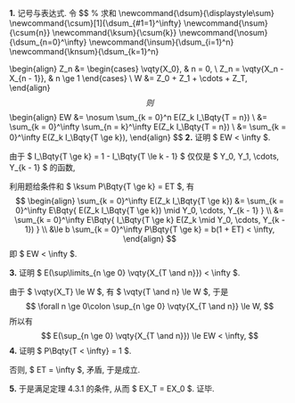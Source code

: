 **1.**	记号与表达式. 令
$$
% 求和
\newcommand{\dsum}{\displaystyle\sum}
\newcommand{\csum}[1]{\dsum_{#1=1}^\infty}
\newcommand{\nsum}{\csum{n}}
\newcommand{\ksum}{\csum{k}}
\newcommand{\nosum}{\dsum_{n=0}^\infty}
\newcommand{\insum}{\dsum_{i=1}^n}
\newcommand{\knsum}{\dsum_{k=1}^n}



\begin{align}
Z_n &= \begin{cases}
	\vqty{X_0}, & n = 0, \\
	Z_n = \vqty{X_n - X_{n - 1}}, & n \ge 1
\end{cases}
\\
W &= Z_0 + Z_1 + \cdots + Z_T,
\end{align}
$$
则
$$
\begin{align}
EW &= \nosum \sum_{k = 0}^n E(Z_k I_\Bqty{T = n})
\\
&= \sum_{k = 0}^\infty \sum_{n = k}^\infty E(Z_k I_\Bqty{T = n})
\\
&= \sum_{k = 0}^\infty E(Z_k I_\Bqty{T \ge k}),
\end{align}
$$
**2.**	证明 $ EW < \infty $.

由于 $ I_\Bqty{T \ge k} = 1 - I_\Bqty{T \le k - 1} $ 仅仅是 $ Y_0, Y_1, \cdots, Y_{k - 1} $ 的函数,

利用题给条件和 $ \ksum P\Bqty{T \ge k} = ET $, 有
$$
\begin{align}
\sum_{k = 0}^\infty E(Z_k I_\Bqty{T \ge k})
&= \sum_{k = 0}^\infty E\Bqty{
	E(Z_k I_\Bqty{T \ge k}) \mid Y_0, \cdots, Y_{k - 1}
} \\
&= \sum_{k = 0}^\infty E\Bqty{
	I_\Bqty{T \ge k} E(Z_k \mid Y_0, \cdots, Y_{k - 1})
} \\
&\le b \sum_{k = 0}^\infty P\Bqty{T \ge k}
= b(1 + ET) < \infty,
\end{align}
$$
即 $ EW < \infty $.

**3.**	证明 $ E(\sup\limits_{n \ge 0} \vqty{X_{T \and n}}) < \infty $.

由于 $ \vqty{X_T} \le W $, 有 $ \vqty{T \and n} \le W $, 于是
$$
\forall n \ge 0\colon
\sup_{n \ge 0} \vqty{X_{T \and n}} \le W,
$$
所以有
$$
E(\sup_{n \ge 0} \vqty{X_{T \and n}}) \le EW < \infty,
$$
**4.**	证明 $ P\Bqty{T < \infty} = 1 $.

否则, $ ET = \infty $, 矛盾, 于是成立.

**5.**	于是满足定理 4.3.1 的条件, 从而 $ EX_T = EX_0 $. 证毕.